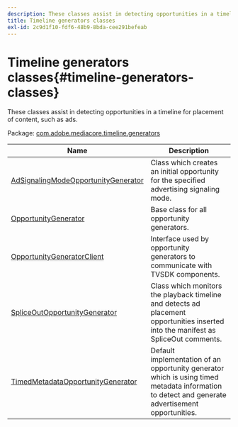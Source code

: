 ```yaml
---
description: These classes assist in detecting opportunities in a timeline for placement of content, such as ads.
title: Timeline generators classes
exl-id: 2c9d1f10-fdf6-48b9-8bda-cee291befeab
---
```

# Timeline generators classes{#timeline-generators-classes}

These classes assist in detecting opportunities in a timeline for placement of content, such as ads.

 Package: [com.adobe.mediacore.timeline.generators](https://help.adobe.com/en_US/primetime/api/psdk/asdoc-dhls_1.4/com/adobe/mediacore/timeline/generators/package-detail.html) 

|  Name  | Description  |
|---|---|
| [AdSignalingModeOpportunityGenerator](https://help.adobe.com/en_US/primetime/api/psdk/asdoc-dhls_1.4/com/adobe/mediacore/timeline/generators/AdSignalingModeOpportunityGenerator.html)  | Class which creates an initial opportunity for the specified advertising signaling mode.  |
| [OpportunityGenerator](https://help.adobe.com/en_US/primetime/api/psdk/asdoc-dhls_1.4/com/adobe/mediacore/timeline/generators/OpportunityGenerator.html)  | Base class for all opportunity generators.  |
|  [OpportunityGeneratorClient](https://help.adobe.com/en_US/primetime/api/psdk/asdoc-dhls_1.4/com/adobe/mediacore/timeline/generators/OpportunityGeneratorClient.html)  | Interface used by opportunity generators to communicate with TVSDK components.  |
| [SpliceOutOpportunityGenerator](https://help.adobe.com/en_US/primetime/api/psdk/asdoc-dhls_1.4/com/adobe/mediacore/timeline/generators/SpliceOutOpportunityGenerator.html)  | Class which monitors the playback timeline and detects ad placement opportunities inserted into the manifest as SpliceOut comments.  |
| [TimedMetadataOpportunityGenerator](https://help.adobe.com/en_US/primetime/api/psdk/asdoc-dhls_1.4/com/adobe/mediacore/timeline/generators/TimedMetadataOpportunityGenerator.html)  | Default implementation of an opportunity generator which is using timed metadata information to detect and generate advertisement opportunities.  |
